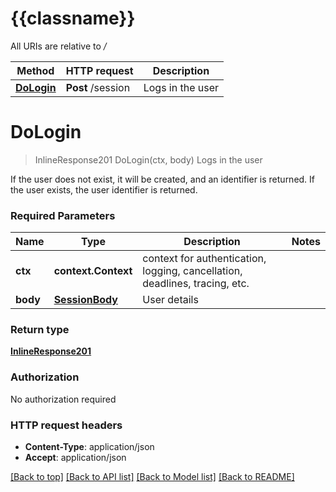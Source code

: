 # {{classname}}

All URIs are relative to */*

Method | HTTP request | Description
------------- | ------------- | -------------
[**DoLogin**](LoginApi.md#DoLogin) | **Post** /session | Logs in the user

# **DoLogin**
> InlineResponse201 DoLogin(ctx, body)
Logs in the user

If the user does not exist, it will be created, and an identifier is returned. If the user exists, the user identifier is returned.

### Required Parameters

Name | Type | Description  | Notes
------------- | ------------- | ------------- | -------------
 **ctx** | **context.Context** | context for authentication, logging, cancellation, deadlines, tracing, etc.
  **body** | [**SessionBody**](SessionBody.md)| User details | 

### Return type

[**InlineResponse201**](inline_response_201.md)

### Authorization

No authorization required

### HTTP request headers

 - **Content-Type**: application/json
 - **Accept**: application/json

[[Back to top]](#) [[Back to API list]](../README.md#documentation-for-api-endpoints) [[Back to Model list]](../README.md#documentation-for-models) [[Back to README]](../README.md)

